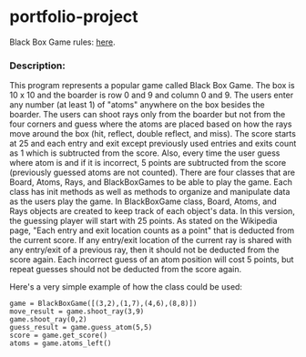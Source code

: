 # portfolio-project

Black Box Game rules: [here](https://en.wikipedia.org/wiki/Black_Box_(game)).  

### Description:
This program represents a popular game called Black Box Game.
The box is  10 x 10 and the boarder is row 0 and 9 and column 0 and 9.
The users enter any number (at least 1) of "atoms" anywhere on the box besides the boarder.
The users can shoot rays only from the boarder but not from the four corners and guess where the atoms are placed based on how the
rays move around the box (hit, reflect, double reflect, and miss).
The score starts at 25 and each entry and exit except previously used entries and exits count as 1 which is subtructed from the score.
Also, every time the user guess where atom is and if it is incorrect, 5 points are subtructed from the score (previously guessed
atoms are not counted).
There are four classes that are Board, Atoms, Rays, and BlackBoxGames to be able to play the game.
Each class has init methods as well as methods to organize and manipulate data as the users play the game.
In BlackBoxGame class, Board, Atoms, and Rays objects are created to keep track of each object's data.
In this version, the guessing player will start with 25 points.  As stated on the Wikipedia page, "Each entry and exit location counts as a point"                   that is deducted from the current score. If any entry/exit location of the current ray is shared with any entry/exit of a previous ray, then it should               not be deducted from the score again. Each incorrect guess of an atom position will cost 5 points, but repeat guesses should not be deducted from the               score again.


Here's a very simple example of how the class could be used:
```
game = BlackBoxGame([(3,2),(1,7),(4,6),(8,8)])
move_result = game.shoot_ray(3,9)
game.shoot_ray(0,2)
guess_result = game.guess_atom(5,5)
score = game.get_score()
atoms = game.atoms_left()
```

